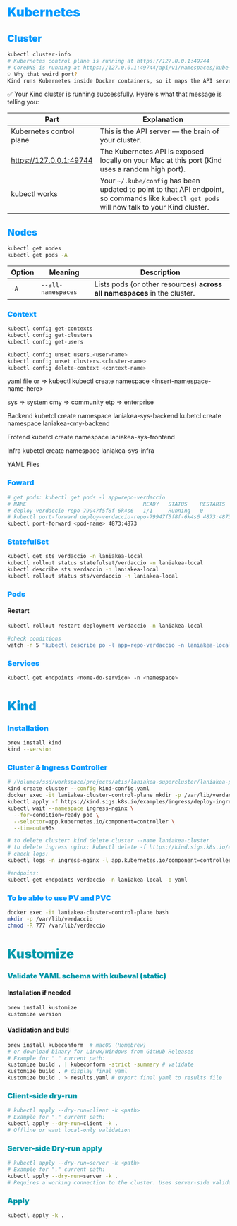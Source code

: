 # <span style="color:#0099FF; font-weight: bolder;">Kubernetes</span>

## <span style="color:#0099FF; font-weight: bolder;">Cluster</span>

```bash
kubectl cluster-info
# Kubernetes control plane is running at https://127.0.0.1:49744
# CoreDNS is running at https://127.0.0.1:49744/api/v1/namespaces/kube-system/services/kube-dns:dns/proxy
💡 Why that weird port?
Kind runs Kubernetes inside Docker containers, so it maps the API server port from inside the container to a random local port (e.g., 49744) on your machine
```

✅ Your Kind cluster is running successfully.
Hyere's what that message is telling you:

| Part                     | Explanation                                                                                                                                   |
| ------------------------ | --------------------------------------------------------------------------------------------------------------------------------------------- |
| Kubernetes control plane | This is the API server — the brain of your cluster.                                                                                           |
| https://127.0.0.1:49744  | The Kubernetes API is exposed locally on your Mac at this port (Kind uses a random high port).                                                |
| kubectl works            | Your `~/.kube/config` has been updated to point to that API endpoint, so commands like `kubectl get pods` will now talk to your Kind cluster. |

## <span style="color:#0099FF; font-weight: bolder;">Nodes</span>

```bash
kubectl get nodes
kubectl get pods -A
```

| Option | Meaning            | Description                                                               |
| ------ | ------------------ | ------------------------------------------------------------------------- |
| `-A`   | `--all-namespaces` | Lists pods (or other resources) **across all namespaces** in the cluster. |

### <span style="color:#0099FF; font-weight: bolder;">Context</span>

```bash
kubectl config get-contexts
kubectl config get-clusters
kubectl config get-users

kubectl config unset users.<user-name>
kubectl config unset clusters.<cluster-name>
kubectl config delete-context <context-name>
```

yaml file or => kubectl kubectl create namespace &lt;insert-namespace-name-here&gt;

sys => system
cmy => community
etp => enterprise

Backend
kubetcl create namespace laniakea-sys-backend
kubetcl create namespace laniakea-cmy-backend

Frotend
kubetcl create namespace laniakea-sys-frontend

Infra
kubetcl create namespace laniakea-sys-infra

YAML Files

### <span style="color:#0099FF; font-weight: bolder;">Foward</span>

```bash
# get pods: kubectl get pods -l app=repo-verdaccio
# NAME                                     READY   STATUS    RESTARTS   AGE
# deploy-verdaccio-repo-79947f5f8f-6k4s6   1/1     Running   0          3m
# kubectl port-forward deploy-verdaccio-repo-79947f5f8f-6k4s6 4873:4873
kubectl port-forward <pod-name> 4873:4873
```

### <span style="color:#0099FF; font-weight: bolder;">StatefulSet</span>

```bash
kubectl get sts verdaccio -n laniakea-local
kubectl rollout status statefulset/verdaccio -n laniakea-local
kubectl describe sts verdaccio -n laniakea-local
kubectl rollout status sts/verdaccio -n laniakea-local

```

### <span style="color:#0099FF; font-weight: bolder;">Pods</span>

#### Restart

```bash
kubectl rollout restart deployment verdaccio -n laniakea-local

#check conditions
watch -n 5 "kubectl describe po -l app=repo-verdaccio -n laniakea-local"
```

### <span style="color:#0099FF; font-weight: bolder;">Services</span>

```bash
kubectl get endpoints <nome-do-serviço> -n <namespace>
```

# <span style="color:#0099DD; font-weight: bolder;">Kind</span>

### <span style="color:#0099FF; font-weight: bolder;">Installation</span>

```bash
brew install kind
kind --version
```

### <span style="color:#0099FF; font-weight: bolder;">Cluster & Ingress Controller</span>

```bash
# /Volumes/ssd/workspace/projects/atis/laniakea-supercluster/laniakea-platform/infrastructure/k8s/kind
kind create cluster --config kind-config.yaml
docker exec -it laniakea-cluster-control-plane mkdir -p /var/lib/verdaccio
kubectl apply -f https://kind.sigs.k8s.io/examples/ingress/deploy-ingress-nginx.yaml
kubectl wait --namespace ingress-nginx \
  --for=condition=ready pod \
  --selector=app.kubernetes.io/component=controller \
  --timeout=90s

# to delete cluster: kind delete cluster --name laniakea-cluster
# to delete ingress nginx: kubectl delete -f https://kind.sigs.k8s.io/examples/ingress/deploy-ingress-nginx.yaml
# check logs:
kubectl logs -n ingress-nginx -l app.kubernetes.io/component=controller

#endpoins:
kubectl get endpoints verdaccio -n laniakea-local -o yaml
```

### <span style="color:#0099FF; font-weight: bolder;">To be able to use PV and PVC</span>
```bash
docker exec -it laniakea-cluster-control-plane bash
mkdir -p /var/lib/verdaccio
chmod -R 777 /var/lib/verdaccio
```



# <span style="color:#0099AA; font-weight: bolder;">Kustomize</span>

### <span style="color:#0099AA; font-weight: bolder;">Validate YAML schema with kubeval (static)</span>

#### Installation if needed

```bash
brew install kustomize
kustomize version
```

#### Vadlidation and buld

```bash
brew install kubeconform  # macOS (Homebrew)
# or download binary for Linux/Windows from GitHub Releases
# Example for "." current path:
kustomize build . | kubeconform -strict -summary # validate
kustomize build . # display final yaml
kustomize build . > results.yaml # export final yaml to results file
```

### <span style="color:#0099AA; font-weight: bolder;">Client-side dry-run</span>

```bash
# kubectl apply --dry-run=client -k <path>
# Example for "." current path:
kubectl apply --dry-run=client -k .
# Offline or want local-only validation
```

### <span style="color:#0099AA; font-weight: bolder;">Server-side Dry-run apply</span>

```bash
# kubectl apply --dry-run=server -k <path>
# Example for "." current path:
kubectl apply --dry-run=server -k .
# Requires a working connection to the cluster. Uses server-side validation.
```

### <span style="color:#0099AA; font-weight: bolder;">Apply</span>

```bash
kubectl apply -k .
```

<!--
control-plane
core-dns



Some kubernetes resources abbreviations:
* all
* certificatesigningrequests (aka 'csr')
* componentstatuses (aka 'cs')
* configmaps (aka 'cm')
* daemonsets (aka 'ds')
* deployments (aka 'deploy')
* endpoints (aka 'ep')
* events (aka 'ev')
* horizontalpodautoscalers (aka 'hpa')
* ingresses (aka 'ing')
* limitranges (aka 'limits')
* namespaces (aka 'ns')
* networkpolicies
* nodes (aka 'no')
* persistentvolumeclaims (aka 'pvc')
* persistentvolumes (aka 'pv')
* pods (aka 'po')
* poddisruptionbudgets (aka 'pdb')
* podsecuritypolicies (aka 'psp')
* replicasets (aka 'rs')
* replicationcontrollers (aka 'rc')
* resourcequotas (aka 'quota')
* serviceaccounts (aka 'sa')
* services (aka 'svc')


-->
